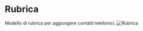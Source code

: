 # Rubrica
Modello di rubrica per aggiungere contatti telefonici.
![Rubrica](https://github.com/Danygry/Rubrica/assets/81428089/cf20223d-9be1-4145-a726-3c28749cc740)
